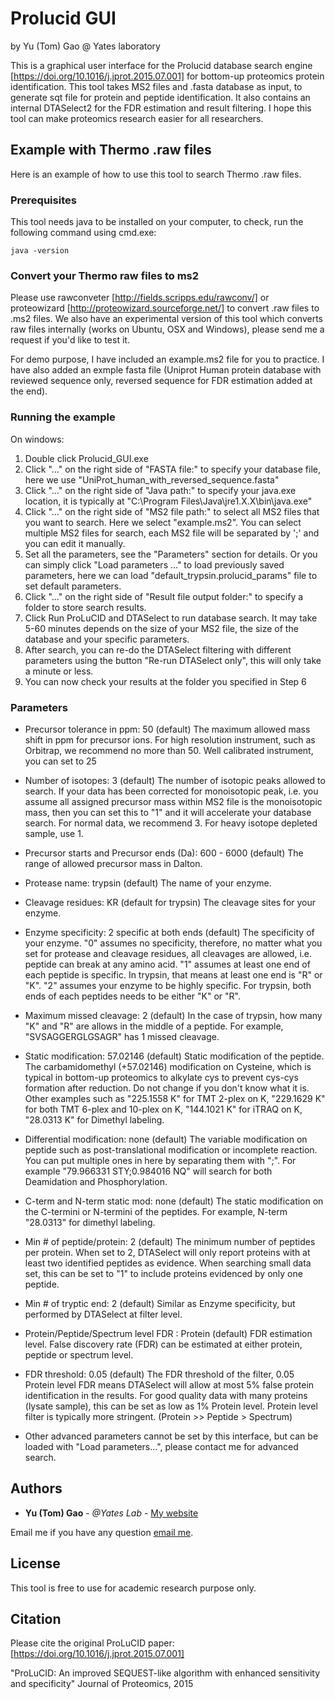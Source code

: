 # Prolucid GUI 
by Yu (Tom) Gao @ Yates laboratory

This is a graphical user interface for the Prolucid database search engine [https://doi.org/10.1016/j.jprot.2015.07.001] for bottom-up proteomics protein identification. This tool takes MS2 files and .fasta database as input, to generate sqt file for protein and peptide identification. It also contains an internal DTASelect2 for the FDR estimation and result filtering. I hope this tool can make proteomics research easier for all researchers.

## Example with Thermo .raw files

Here is an example of how to use this tool to search Thermo .raw files.

### Prerequisites

This tool needs java to be installed on your computer, to check, run the following command using cmd.exe:

```
java -version
```

### Convert your Thermo raw files to ms2 

Please use rawconveter [http://fields.scripps.edu/rawconv/] or proteowizard [http://proteowizard.sourceforge.net/] to convert .raw files to .ms2 files. We also have an experimental version of this tool which converts raw files internally (works on Ubuntu, OSX and Windows), please send me a request if you'd like to test it.

For demo purpose, I have included an example.ms2 file for you to practice. I have also added an exmple fasta file (Uniprot Human protein database with reviewed sequence only, reversed sequence for FDR estimation added at the end).

### Running the example

On windows:

1. Double click Prolucid_GUI.exe
2. Click "..." on the right side of "FASTA file:" to specify your database file, here we use "UniProt_human_with_reversed_sequence.fasta"  
3. Click "..." on the right side of "Java path:" to specify your java.exe location, it is typically at "C:\Program Files\Java\jre1.X.X\bin\java.exe"
4. Click "..." on the right side of "MS2 file path:" to select all MS2 files that you want to search. Here we select "example.ms2". You can select multiple MS2 files for search, each MS2 file will be separated by ';' and you can edit it manually.
5. Set all the parameters, see the "Parameters" section for details. Or you can simply click "Load parameters ..." to load previously saved parameters, here we can load "default_trypsin.prolucid_params" file to set default parameters.
6. Click "..." on the right side of "Result file output folder:" to specify a folder to store search results.
7. Click Run ProLuCID and DTASelect to run database search. It may take 5-60 minutes depends on the size of your MS2 file, the size of the database and your specific parameters.
8. After search, you can re-do the DTASelect filtering with different parameters using the button "Re-run DTASelect only", this will only take a minute or less.
9. You can now check your results at the folder you specified in Step 6

### Parameters
* Precursor tolerance in ppm: 50 (default) 
The maximum allowed mass shift in ppm for precursor ions.
For high resolution instrument, such as Orbitrap, we recommend no more than 50. Well calibrated instrument, you can set to 25

* Number of isotopes: 3 (default)
The number of isotopic peaks allowed to search. If your data has been corrected for monoisotopic peak, i.e. you assume all assigned precursor mass within MS2 file is the monoisotopic mass, then you can set this to "1" and it will accelerate your database search.
For normal data, we recommend 3. For heavy isotope depleted sample, use 1.

* Precursor starts and Precursor ends (Da): 600 - 6000 (default)
The range of allowed precursor mass in Dalton.  

* Protease name: trypsin (default) The name of your enzyme.

* Cleavage residues: KR (default for trypsin) The cleavage sites for your enzyme.

* Enzyme specificity: 2 specific at both ends (default) The specificity of your enzyme. "0" assumes no specificity, therefore, no matter what you set for protease and cleavage residues, all cleavages are allowed, i.e. peptide can break at any amino acid. "1" assumes at least one end of each peptide is specific. In trypsin, that means at least one end is "R" or "K". "2" assumes your enzyme to be highly specific. For trypsin, both ends of each peptides needs to be either "K" or "R".

* Maximum missed cleavage: 2 (default) In the case of trypsin, how many "K" and "R" are allows in the middle of a peptide. For example, "SVSAGGERGLGSAGR" has 1 missed cleavage.

* Static modification: 57.02146 (default) Static modification of the peptide. The carbamidomethyl (+57.02146) modification on Cysteine, which is typical in bottom-up proteomics to alkylate cys to prevent cys-cys formation after reduction. Do not change if you don't know what it is. Other examples such as "225.1558 K" for TMT 2-plex on K, "229.1629 K" for both TMT 6-plex and 10-plex on K, "144.1021 K" for iTRAQ on K, "28.0313 K" for Dimethyl labeling.

* Differential modification: none (default) The variable modification on peptide such as post-translational modification or incomplete reaction. You can put multiple ones in here by separating them with ";". For example "79.966331 STY;0.984016 NQ" will search for both Deamidation and Phosphorylation.

* C-term and N-term static mod: none (default) The static modification on the C-termini or N-termini of the peptides. For example, N-term "28.0313" for dimethyl labeling.

* Min # of peptide/protein: 2 (default) The minimum number of peptides per protein. When set to 2, DTASelect will only report proteins with at least two identified peptides as evidence. When searching small data set, this can be set to "1" to include proteins evidenced by only one peptide.

* Min # of tryptic end: 2 (default) Similar as Enzyme specificity, but performed by DTASelect at filter level.

* Protein/Peptide/Spectrum level FDR : Protein (default) FDR estimation level. False discovery rate (FDR) can be estimated at either protein, peptide or spectrum level.

* FDR threshold: 0.05 (default) The FDR threshold of the filter, 0.05 Protein level FDR means DTASelect will allow at most 5% false protein identification in the results. For good quality data with many proteins (lysate sample), this can be set as low as 1% Protein level. Protein level filter is typically more stringent. (Protein >> Peptide > Spectrum)

* Other advanced parameters cannot be set by this interface, but can be loaded with "Load parameters...", please contact me for advanced search.  

## Authors

* **Yu (Tom) Gao** - *@Yates Lab* - [My website](http://www.pepchem.org)

Email me if you have any question [email me](mailto:bathygao@gmail.com).

## License

This tool is free to use for academic research purpose only. 

## Citation

Please cite the original ProLuCID paper: [https://doi.org/10.1016/j.jprot.2015.07.001]

"ProLuCID: An improved SEQUEST-like algorithm with enhanced sensitivity and specificity"
Journal of Proteomics, 2015

